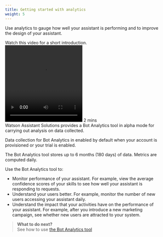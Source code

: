 ```yaml
---
title: Getting started with analytics
weight: 5
---
```


Use analytics to gauge how well your assistant is performing and to improve the design of your assistant.

Watch this video for a short introduction.
<video width="254" height="252" controls>
  <source src="analytics_tool.mp4" type="video/mp4">
Your browser does not support the video tag.
</video>
2 mins
<br>
Watson Assistant Solutions provides a Bot Analytics tool in alpha mode for carrying out analysis on data collected.

Data collection for Bot Analytics in enabled by default when your account is provisioned or your trial is enabled.

The Bot Analytics tool stores up to 6 months (180 days) of data.  Metrics are computed daily.

Use the Bot Analytics tool to:

- Monitor performance of your assistant.  For example, view the average confidence scores of your skills to see how well your assistant is responding to requests.
- Understand your users better.  For example, monitor the number of new users accessing your assistant daily.
- Understand the impact that your activities have on the performance of your assistant.  For example, after you introduce a new marketing campaign, see whether new users are attracted to your system.

> **What to do next?**<br>
See how to use [the Bot Analytics tool]({{site.baseurl}}/analytics/bot_analytics_tool)